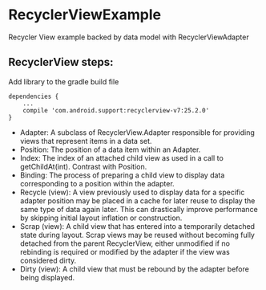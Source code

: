 # RecyclerViewExample
Recycler View example backed by data model with RecyclerViewAdapter 

## RecyclerView steps:

Add library to the gradle build file

```
dependencies {
    ...
    compile 'com.android.support:recyclerview-v7:25.2.0'
}
```

* Adapter: A subclass of RecyclerView.Adapter responsible for providing views that represent items in a data set.
* Position: The position of a data item within an Adapter.
* Index: The index of an attached child view as used in a call to getChildAt(int). Contrast with Position.
* Binding: The process of preparing a child view to display data corresponding to a position within the adapter.
* Recycle (view): A view previously used to display data for a specific adapter position may be placed in a cache for later reuse to display the same type of data again later. This can drastically improve performance by skipping initial layout inflation or construction.
* Scrap (view): A child view that has entered into a temporarily detached state during layout. Scrap views may be reused without becoming fully detached from the parent RecyclerView, either unmodified if no rebinding is required or modified by the adapter if the view was considered dirty.
* Dirty (view): A child view that must be rebound by the adapter before being displayed.
